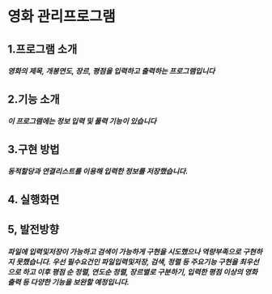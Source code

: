 영화 관리프로그램
================

## 1.프로그램 소개  
##### 영화의 제목, 개봉연도, 장르, 평점을 입력하고 출력하는 프로그램입니다  
## 2.기능 소개  
##### 이 프로그램에는 정보 입력 및 풀력 기능이 있습니다  
## 3.구현 방법  
##### 동적할당과 연결리스트를 이용해 입력한 정보를 저장했습니다. 
## 4. 실행화면  

## 5, 발전방향
##### 파일에 입력및저장이 가능하고 검색이 가능하게 구현을 시도했으나 역량부족으로 구현하지 못했습니다. 우선 필수요건인 파일입력및저장, 검색, 정렬 등 주요기능 구현을 최우선으로 하고 이후 평점 순 정렬, 연도순 정렬, 장르별로 구분하기, 입력한 평점 이상의 영화 출력 등 다양한 기능을 보완할 예정입니다.
